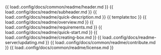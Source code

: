{{ load:.config/docs/common/readme/header.md }}
{{ load:.config/docs/readme/subheader.md }}
{{ load:.config/docs/readme/quick-description.md }}
{{ template:toc }}
{{ load:.config/docs/readme/overview.md }}
{{ load:.config/docs/readme/requirements.md }}
{{ load:.config/docs/readme/quick-start.md }}
{{ load:.config/docs/readme/creating-box.md }}
{{ load:.config/docs/readme-server/updating.md }}
{{ load:.config/docs/common/readme/contribute.md }}
{{ load:.config/docs/common/readme/license.md }}
